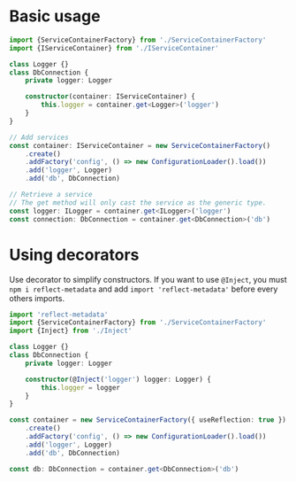 # Basic usage

```typescript
import {ServiceContainerFactory} from './ServiceContainerFactory' 
import {IServiceContainer} from './IServiceContainer'

class Logger {}
class DbConnection {
    private logger: Logger

    constructor(container: IServiceContainer) {
        this.logger = container.get<Logger>('logger')
    }
}

// Add services
const container: IServiceContainer = new ServiceContainerFactory()
    .create()
    .addFactory('config', () => new ConfigurationLoader().load())
    .add('logger', Logger)
    .add('db', DbConnection)

// Retrieve a service
// The get method will only cast the service as the generic type.
const logger: ILogger = container.get<ILogger>('logger')
const connection: DbConnection = container.get<DbConnection>('db')
```

# Using decorators

Use decorator to simplify constructors.
If you want to use `@Inject`, you must `npm i reflect-metadata`
and add `import 'reflect-metadata'` before every others imports.

```typescript
import 'reflect-metadata'
import {ServiceContainerFactory} from './ServiceContainerFactory' 
import {Inject} from './Inject'

class Logger {}
class DbConnection {
    private logger: Logger

    constructor(@Inject('logger') logger: Logger) {
        this.logger = logger
    }
}

const container = new ServiceContainerFactory({ useReflection: true })
    .create()
    .addFactory('config', () => new ConfigurationLoader().load())
    .add('logger', Logger)
    .add('db', DbConnection)

const db: DbConnection = container.get<DbConnection>('db')
```
